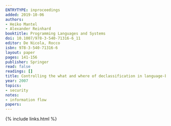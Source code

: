 ```yaml
---
ENTRYTYPE: inproceedings
added: 2019-10-06
authors:
- Heiko Mantel
- Alexander Reinhard
booktitle: Programming Languages and Systems
doi: 10.1007/978-3-540-71316-6_11
editor: De Nicola, Rocco
isbn: 978-3-540-71316-6
layout: paper
pages: 141-156
publisher: Springer
read: false
readings: []
title: Controlling the what and where of declassification in language-based security
year: 2007
topics:
- security
notes:
- information flow
papers:
---
```


{% include links.html %}

